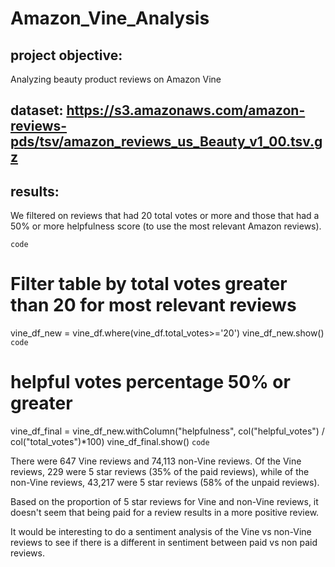# Amazon_Vine_Analysis

## project objective: 
Analyzing beauty product reviews on Amazon Vine

## dataset: https://s3.amazonaws.com/amazon-reviews-pds/tsv/amazon_reviews_us_Beauty_v1_00.tsv.gz

## results: 
We filtered on reviews that had 20 total votes or more and those that had a 50% or more helpfulness score (to use the most relevant Amazon reviews). 

`code`
# Filter table by total votes greater than 20 for most relevant reviews 
vine_df_new = vine_df.where(vine_df.total_votes>='20')
vine_df_new.show()
`code`
# helpful votes percentage 50% or greater
vine_df_final = vine_df_new.withColumn("helpfulness", col("helpful_votes") / col("total_votes")*100)
vine_df_final.show()
`code`

There were 647 Vine reviews and 74,113 non-Vine reviews. Of the Vine reviews, 229 were 5 star reviews (35% of the paid reviews), while of the non-Vine reviews, 43,217 were 5 star reviews (58% of the unpaid reviews). 

Based on the proportion of 5 star reviews for Vine and non-Vine reviews, it doesn't seem that being paid for a review results in a more positive review. 

It would be interesting to do a sentiment analysis of the Vine vs non-Vine reviews to see if there is a different in sentiment between paid vs non paid reviews. 

